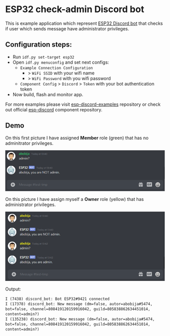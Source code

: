 # ESP32 check-admin Discord bot

This is example application which represent [ESP32 Discord bot](https://github.com/abobija/esp-discord) that checks if user which sends message have administrator privileges.

## Configuration steps:

- Run `idf.py set-target esp32`
- Open `idf.py menuconfig` and set next configs:
  - `Example Connection Configuration`
    - \> `WiFi SSID` with your wifi name
    - \> `WiFi Password` with you wifi password
  - `Component Config` > `Discord` > `Token` with your bot authentication token
- Now build, flash and monitor app.

For more examples please visit [esp-discord-examples](https://github.com/abobija/esp-discord-examples) repository or check out official [esp-discord](https://github.com/abobija/esp-discord) component repository.

## Demo

On this first picture I have assigned **Member** role (green) that has no adminitrator privileges.

![No admin](docs/no-admin.png)

On this picture I have assign myself a **Owner** role (yellow) that has administrator privileges.

![Yes admin](docs/yes-admin.png)

Output:

```
I (7438) discord_bot: Bot ESP32#9421 connected
I (17378) discord_bot: New message (dm=false, autor=abobija#5474, bot=false, channel=808419120159916042, guild=805838862634451014, content=admin?)
I (135238) discord_bot: New message (dm=false, autor=abobija#5474, bot=false, channel=808419120159916042, guild=805838862634451014, content=admin?)
```